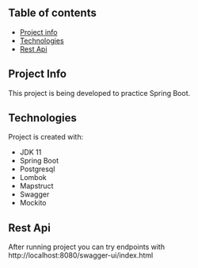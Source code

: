 ## Table of contents
* [Project info](#project-info)
* [Technologies](#technologies)
* [Rest Api](#rest-api)

## Project Info
This project is being developed to practice Spring Boot.
	
## Technologies
Project is created with:
* JDK 11
* Spring Boot
* Postgresql
* Lombok
* Mapstruct
* Swagger
* Mockito

## Rest Api

After running project you can try endpoints with http://localhost:8080/swagger-ui/index.html